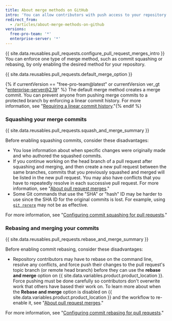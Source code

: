 ```yaml
---
title: About merge methods on GitHub
intro: 'You can allow contributors with push access to your repository to merge their pull requests on {{ site.data.variables.product.product_location }} with different merge options or enforce a specific merge method for all of your repository''s pull requests.'
redirect_from:
  - /articles/about-merge-methods-on-github
versions:
  free-pro-team: '*'
  enterprise-server: '*'
---
```


{{ site.data.reusables.pull_requests.configure_pull_request_merges_intro }} You can enforce one type of merge method, such as commit squashing or rebasing, by only enabling the desired method for your repository.

{{ site.data.reusables.pull_requests.default_merge_option }}

{% if currentVersion == "free-pro-team@latest" or currentVersion ver_gt "enterprise-server@2.19" %}
The default merge method creates a merge commit. You can prevent anyone from pushing merge commits to a protected branch by enforcing a linear commit history. For more information, see "[Requiring a linear commit history](/github/administering-a-repository/requiring-a-linear-commit-history)."{% endif %}

### Squashing your merge commits

{{ site.data.reusables.pull_requests.squash_and_merge_summary }}

Before enabling squashing commits, consider these disadvantages:
- You lose information about when specific changes were originally made and who authored the squashed commits.
- If you continue working on the head branch of a pull request after squashing and merging, and then create a new pull request between the same branches, commits that you previously squashed and merged will be listed in the new pull request. You may also have conflicts that you have to repeatedly resolve in each successive pull request. For more information, see "[About pull request merges](/github/collaborating-with-issues-and-pull-requests/about-pull-request-merges#squashing-and-merging-a-long-running-branch)."
- Some Git commands that use the "SHA" or "hash" ID may be harder to use since the SHA ID for the original commits is lost. For example, using [`git rerere`](https://git-scm.com/docs/git-rerere) may not be as effective.

For more information, see "[Configuring commit squashing for pull requests](/articles/configuring-commit-squashing-for-pull-requests)."

### Rebasing and merging your commits

{{ site.data.reusables.pull_requests.rebase_and_merge_summary }}

Before enabling commit rebasing, consider these disadvantages:
- Repository contributors may have to rebase on the command line, resolve any conflicts, and force push their changes to the pull request's topic branch (or remote head branch) before they can use the **rebase and merge** option on {{ site.data.variables.product.product_location }}. Force pushing must be done carefully so contributors don't overwrite work that others have based their work on. To learn more about when the **Rebase and merge** option is disabled on {{ site.data.variables.product.product_location }} and the workflow to re-enable it, see "[About pull request merges](/articles/about-pull-request-merges/#rebase-and-merge-your-pull-request-commits)."

For more information, see "[Configuring commit rebasing for pull requests](/articles/configuring-commit-rebasing-for-pull-requests)."
